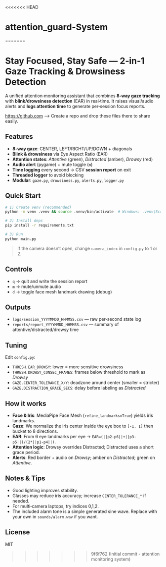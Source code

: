 <<<<<<< HEAD
# attention_guard-System
=======
# Stay Focused, Stay Safe — 2‑in‑1 Gaze Tracking & Drowsiness Detection

A unified attention‑monitoring assistant that combines **8‑way gaze tracking** with **blink/drowsiness detection** (EAR) in real‑time. It raises visual/audio alerts and **logs attention time** to generate per‑session focus reports.

https://github.com —> Create a repo and drop these files there to share easily.

## Features
- **8‑way gaze**: CENTER, LEFT/RIGHT/UP/DOWN + diagonals
- **Blink & drowsiness** via Eye Aspect Ratio (EAR)
- **Attention states**: _Attentive_ (green), _Distracted_ (amber), _Drowsy_ (red)
- **Audio alert** (pygame) + mute toggle (`m`)
- **Time logging** every second → CSV **session report** on exit
- **Threaded logger** to avoid blocking
- **Modular**: `gaze.py`, `drowsiness.py`, `alerts.py`, `logger.py`

## Quick Start
```bash
# 1) Create venv (recommended)
python -m venv .venv && source .venv/bin/activate  # Windows: .venv\Scripts\activate

# 2) Install deps
pip install -r requirements.txt

# 3) Run
python main.py
```

> If the camera doesn’t open, change `camera_index` in `config.py` to 1 or 2.

## Controls
- `q` → quit and write the session report
- `m` → mute/unmute audio
- `d` → toggle face mesh landmark drawing (debug)

## Outputs
- `logs/session_YYYYMMDD_HHMMSS.csv` — raw per‑second state log
- `reports/report_YYYYMMDD_HHMMSS.csv` — summary of attentive/distracted/drowsy time

## Tuning
Edit `config.py`:
- `THRESH.EAR_DROWSY`: lower = more sensitive drowsiness
- `THRESH.DROWSY_CONSEC_FRAMES`: frames below threshold to mark as _Drowsy_
- `GAZE.CENTER_TOLERANCE_X/Y`: deadzone around center (smaller = stricter)
- `GAZE.DISTRACTION_GRACE_SECS`: delay before labeling as _Distracted_

## How it works
- **Face & Iris**: MediaPipe Face Mesh (`refine_landmarks=True`) yields iris landmarks.
- **Gaze**: We normalize the iris center inside the eye box to `[-1, 1]` then bucket to 8 directions.
- **EAR**: From 6 eye landmarks per eye → `EAR=(||p2-p6||+||p3-p5||)/(2*||p1-p4||)`.
- **Attention logic**: Drowsy overrides Distracted; Distracted uses a short grace period.
- **Alerts**: Red border + audio on _Drowsy_; amber on _Distracted_; green on _Attentive_.

## Notes & Tips
- Good lighting improves stability.
- Glasses may reduce iris accuracy; increase `CENTER_TOLERANCE_*` if needed.
- For multi‑camera laptops, try indices 0,1,2.
- The included alarm tone is a simple generated sine wave. Replace with your own in `sounds/alarm.wav` if you want.

## License
MIT
>>>>>>> 9f6f762 (Initial commit - attention monitoring system)
